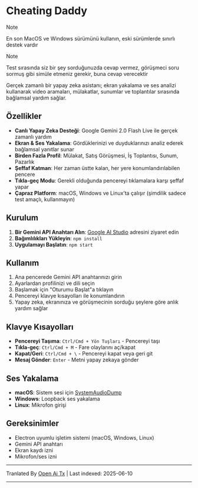 # Cheating Daddy

> [!NOTE]  
> En son MacOS ve Windows sürümünü kullanın, eski sürümlerde sınırlı destek vardır

> [!NOTE]  
> Test sırasında siz bir şey sorduğunuzda cevap vermez, görüşmeci soru sormuş gibi simüle etmeniz gerekir, buna cevap verecektir

Gerçek zamanlı bir yapay zeka asistanı; ekran yakalama ve ses analizi kullanarak video aramaları, mülakatlar, sunumlar ve toplantılar sırasında bağlamsal yardım sağlar.

## Özellikler

- **Canlı Yapay Zeka Desteği**: Google Gemini 2.0 Flash Live ile gerçek zamanlı yardım
- **Ekran & Ses Yakalama**: Gördüklerinizi ve duyduklarınızı analiz ederek bağlamsal yanıtlar sunar
- **Birden Fazla Profil**: Mülakat, Satış Görüşmesi, İş Toplantısı, Sunum, Pazarlık
- **Şeffaf Katman**: Her zaman üstte kalan, her yere konumlandırılabilen pencere
- **Tıkla-geç Modu**: Gerekli olduğunda pencereyi tıklamalara karşı şeffaf yapar
- **Çapraz Platform**: macOS, Windows ve Linux’ta çalışır (şimdilik sadece test amaçlı, kullanmayın)

## Kurulum

1. **Bir Gemini API Anahtarı Alın**: [Google AI Studio](https://aistudio.google.com/apikey) adresini ziyaret edin
2. **Bağımlılıkları Yükleyin**: `npm install`
3. **Uygulamayı Başlatın**: `npm start`

## Kullanım

1. Ana pencerede Gemini API anahtarınızı girin
2. Ayarlardan profilinizi ve dili seçin
3. Başlamak için "Oturumu Başlat"a tıklayın
4. Pencereyi klavye kısayolları ile konumlandırın
5. Yapay zeka, ekranınıza ve görüşmecinin sorduğu şeylere göre anlık yardım sağlar

## Klavye Kısayolları

- **Pencereyi Taşıma**: `Ctrl/Cmd + Yön Tuşları` - Pencereyi taşı
- **Tıkla-geç**: `Ctrl/Cmd + M` - Fare olaylarını aç/kapat
- **Kapat/Geri**: `Ctrl/Cmd + \` - Pencereyi kapat veya geri git
- **Mesaj Gönder**: `Enter` - Metni yapay zekaya gönder

## Ses Yakalama

- **macOS**: Sistem sesi için [SystemAudioDump](https://github.com/Mohammed-Yasin-Mulla/Sound) 
- **Windows**: Loopback ses yakalama
- **Linux**: Mikrofon girişi

## Gereksinimler

- Electron uyumlu işletim sistemi (macOS, Windows, Linux)
- Gemini API anahtarı
- Ekran kaydı izni
- Mikrofon/ses izni

---

Tranlated By [Open Ai Tx](https://github.com/OpenAiTx/OpenAiTx) | Last indexed: 2025-06-10

---